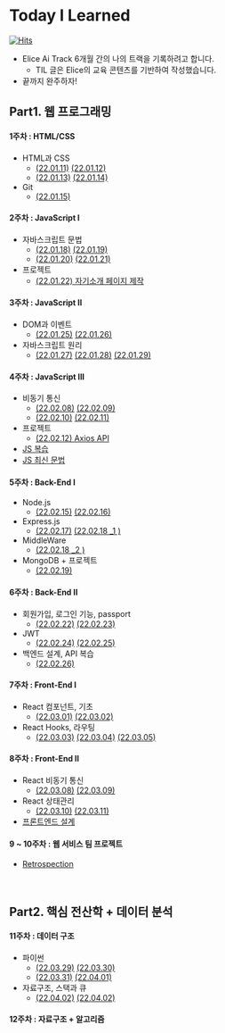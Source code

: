 # Today I Learned

[![Hits](https://hits.seeyoufarm.com/api/count/incr/badge.svg?url=https%3A%2F%2Fgithub.com%2FParkJungYoon%2FTIL-Alice_Ai_Track_4th&count_bg=%23FFD9D9&title_bg=%23FF7474&icon=&icon_color=%23E7E7E7&title=hits&edge_flat=false)](https://hits.seeyoufarm.com)

- Elice Ai Track 6개월 간의 나의 트랙을 기록하려고 합니다.
  - TIL 글은 Elice의 교육 콘텐츠를 기반하여 작성했습니다.
- 끝까지 완주하자!

## Part1. 웹 프로그래밍

#### 1주차 : HTML/CSS

- HTML과 CSS
  - [(22.01.11)](./Web/1주차-1.md) [(22.01.12)](./Web/1주차-2.md)
  - [(22.01.13)](./Web/1주차-3.md) [(22.01.14)](./Web/1주차-4.md)
- Git
  - [(22.01.15)](./Web/1주차-5.md)

#### 2주차 : JavaScript I

- 자바스크립트 문법
  - [(22.01.18)](./Web/2주차-1.md) [(22.01.19)](./Web/2주차-2.md)
  - [(22.01.20)](./Web/2주차-3.md) [(22.01.21) ](./Web/2주차-4.md)
- 프로젝트
  - [(22.01.22) 자기소개 페이지 제작](http://parkjungyoon.kdt-gitlab.elice.io/produce-myself/index.html)

#### 3주차 : JavaScript II

- DOM과 이벤트
  - [(22.01.25)](./Web/3주차-1.md) [(22.01.26)](./Web/3주차-2.md)
- 자바스크립트 원리
  - [(22.01.27)](./Web/3주차-3.md) [(22.01.28)](./Web/3주차-4.md) [(22.01.29)](./Web/3주차-5.md)

#### 4주차 : JavaScript III

- 비동기 통신
  - [(22.02.08)](./Web/4주차-1.md) [(22.02.09)](./Web/4주차-2.md)
  - [(22.02.10)](./Web/4주차-3.md) [(22.02.11)](./Web/4주차-4.md)
- 프로젝트
  - [(22.02.12) Axios API](./Web/4주차-5.md)
- [JS 복습](./Web/JS-복습.md)
- [JS 최신 문법](./Web/JavaScript_최신문법.md)

#### 5주차 : Back-End I

- Node.js
  - [(22.02.15)](./Web/5주차-1.md) [(22.02.16)](./Web/5주차-2.md)
- Express.js
  - [(22.02.17)](./Web/5주차-3.md) [(22.02.18 \_1 )](./Web/5주차-4-1.md)
- MiddleWare
  - [(22.02.18 \_2 )](./Web/5주차-4-2.md)
- MongoDB + 프로젝트
  - [(22.02.19)](./Web/5주차-5.md)

#### 6주차 : Back-End II

- 회원가입, 로그인 기능, passport
  - [(22.02.22)](./Web/6주차-1.md) [(22.02.23)](./Web/6주차-2.md)
- JWT
  - [(22.02.24)](./Web/6주차-3.md) [(22.02.25)](./Web/6주차-4.md)
- 백엔드 설계, API 복습
  - [(22.02.26)](./Web/6주차-5.md)

#### 7주차 : Front-End I

- React 컴포넌트, 기초
  - [(22.03.01)](./Web/7주차-1.md) [(22.03.02)](./Web/7주차-2.md)
- React Hooks, 라우팅
  - [(22.03.03)](./Web/7주차-3.md) [(22.03.04)](./Web/7주차-4.md) [(22.03.05)](./Web/7주차-5.md)

#### 8주차 : Front-End II

- React 비동기 통신
  - [(22.03.08)](./Web/8주차-1.md) [(22.03.09)](./Web/8주차-2.md)
- React 상태관리
  - [(22.03.10)](./Web/8주차-3.md) [(22.03.11)](./Web/8주차-4.md)
- [프론트엔드 설계](./Web/8%EC%A3%BC%EC%B0%A8-5.md)

#### 9 ~ 10주차 : 웹 서비스 팀 프로젝트

- [Retrospection](https://hello-judy-world.tistory.com/category/%EC%97%98%EB%A6%AC%EC%8A%A4%20AI%20%ED%8A%B8%EB%9E%99%204%EA%B8%B0/1.%20%ED%8F%AC%ED%8A%B8%ED%8F%B4%EB%A6%AC%EC%98%A4%20%EA%B3%B5%EC%9C%A0%20%EC%9B%B9%20%EC%84%9C%EB%B9%84%EC%8A%A4)

<br>

## Part2. 핵심 전산학 + 데이터 분석

#### 11주차 : 데이터 구조

- 파이썬
  - [(22.03.29)](./Web/11주차-1.md) [(22.03.30)](./Web/11주차-2.md)
  - [(22.03.31)](./Web/11주차-3.md) [(22.04.01)](./Web/11주차-4.md)
- 자료구조, 스택과 큐
  - [(22.04.02)](https://github.com/ParkJungYoon/python_coding_test_study/blob/3474e8a5db305eff6a31848b4f9c7da286754c46/DataStructure/DataStructure.md) [(22.04.02)](https://github.com/ParkJungYoon/python_coding_test_study/blob/3474e8a5db305eff6a31848b4f9c7da286754c46/DataStructure/Stack&Queue.md)

#### 12주차 : 자료구조 + 알고리즘

